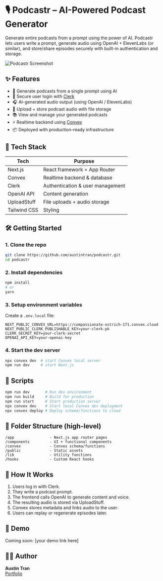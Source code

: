 # 🎙️ Podcastr – AI-Powered Podcast Generator

Generate entire podcasts from a prompt using the power of AI. Podcastr lets users write a prompt, generate audio using OpenAI + ElevenLabs (or similar), and store/share episodes securely with built-in authentication and storage.

![Podcastr Screenshot](public/cover.png)

## ✨ Features

- 🧠 Generate podcasts from a single prompt using AI
- 🔐 Secure user login with [Clerk](https://clerk.dev/)
- 🎧 AI-generated audio output (using OpenAI / ElevenLabs)
- 💾 Upload + store podcast audio with file storage
- 📚 View and manage your generated podcasts
- ⚡ Realtime backend using [Convex](https://convex.dev/)
- 📦 Deployed with production-ready infrastructure

## 🚀 Tech Stack

| Tech         | Purpose                                 |
|--------------|-----------------------------------------|
| Next.js      | React framework + App Router            |
| Convex       | Realtime backend & database             |
| Clerk        | Authentication & user management        |
| OpenAI API   | Content generation                      |
| UploadStuff  | File uploads + audio storage            |
| Tailwind CSS | Styling                                 |

## 🛠️ Getting Started

### 1. Clone the repo

```bash
git clone https://github.com/austintran/podcastr.git
cd podcastr
```

### 2. Install dependencies

```bash
npm install
# or
yarn
```

### 3. Setup environment variables

Create a `.env.local` file:

```env
NEXT_PUBLIC_CONVEX_URL=https://compassionate-ostrich-171.convex.cloud
NEXT_PUBLIC_CLERK_PUBLISHABLE_KEY=your-clerk-pk
CLERK_SECRET_KEY=your-clerk-secret
OPENAI_API_KEY=your-openai-key
```

### 4. Start the dev server

```bash
npx convex dev  # start Convex local server
npm run dev     # start Next.js
```

## 🧪 Scripts

```bash
npm run dev       # Run dev environment
npm run build     # Build for production
npm run start     # Start production server
npx convex dev    # Start local Convex dev deployment
npx convex deploy # Deploy schema/functions to cloud
```

## 📂 Folder Structure (high-level)

```
/app                - Next.js app router pages
/components         - UI + functional components
/convex             - Convex schema/functions
/public             - Static assets
/lib                - Utility functions
/hooks              - Custom React hooks
```

## 🧠 How It Works

1. Users log in with Clerk.
2. They write a podcast prompt.
3. The frontend calls OpenAI to generate content and voice.
4. The resulting audio is stored via UploadStuff.
5. Convex stores metadata and links audio to the user.
6. Users can replay or regenerate episodes later.

## 📸 Demo

Coming soon: [your demo link here]

## 🧑‍💻 Author

**Austin Tran**  
[Portfolio](https://austintran.me)


